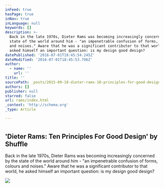 ```yaml
---
inFeed: true
hasPage: true
inNav: true
inLanguage: null
keywords: []
description: >-
  Back in the late 1970s, Dieter Rams was becoming increasingly concerned by the
  state of the world around him - "an impenetrable confusion of forms, colours
  and noises." Aware that he was a significant contributor to that world, he
  asked himself an important question: is my design good design?
datePublished: '2016-07-01T18:45:54.245Z'
dateModified: '2016-07-01T18:45:53.706Z'
author:
  - name: ''
    url: ''
title: ''
sourcePath: _posts/2015-09-18-dieter-rams-10-principles-for-good-design.md
authors: []
publisher: null
starred: false
url: rams/index.html
_context: 'http://schema.org'
_type: Article

---
```

# 

<article style=""><h1>'Dieter Rams: Ten Principles For Good Design' by Shuffle</h1><p>Back in the late 1970s, Dieter Rams was becoming increasingly concerned by the state of the world around him - "an impenetrable confusion of forms, colours and noises." Aware that he was a significant contributor to that world, he asked himself an important question: is my design good design?</p><img src="http://rm-content.s3.amazonaws.com/5106c27624819f21b000000e/32/screenshot-e260d240-e1af-11e4-8e6a-2987b35cf139_readyscr_1024.jpg" /></article>